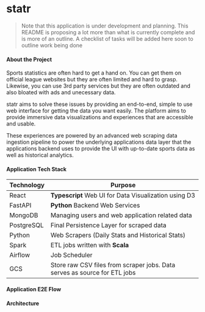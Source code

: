 # statr

> Note that this application is under development and planning. This README is proposing a lot more than what is currently complete and is more of an outline.
> A checklist of tasks will be added here soon to outline work being done

#### About the Project

Sports statistics are often hard to get a hand on. You can get them on official league websites but they are often limited and hard to grasp. Likewise, you can use 3rd party services but they are often outdated and also bloated with ads and unecessary data.

statr aims to solve these issues by providing an end-to-end, simple to use web interface for getting the data you want easily. The platform aims to provide immersive data visualizations and experiences that are accessible and usable.

These experiences are powered by an advanced web scraping data ingestion pipeline to power the underlying applications data layer that the applications backend uses to provide the UI with up-to-date sports data as well as historical analytics.

#### Application Tech Stack

| Technology | Purpose                                                                   |
| ---------- | ------------------------------------------------------------------------- |
| React     | **Typescript** Web UI for Data Visualization using D3                                                 |
| FastAPI    | **Python** Backend Web Services                                           |
| MongoDB    | Managing users and web application related data                           |
| PostgreSQL | Final Persistence Layer for scraped data                               |
| Python     | Web Scrapers (Daily Stats and Historical Stats)                           |
| Spark      | ETL jobs written with **Scala**                                           |
| Airflow    | Job Scheduler                                                             |
| GCS        | Store raw CSV files from scraper jobs. Data serves as source for ETL jobs |

#### Application E2E Flow

#### Architecture
